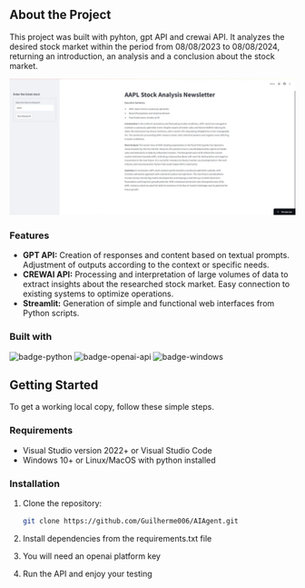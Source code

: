## About the Project

This project was built with pyhton, gpt API and crewai API. It analyzes the desired stock market within the period from 08/08/2023 to 08/08/2024, returning an introduction, an analysis and a conclusion about the stock market.

![aiagent-image]

### Features

- **GPT API:** Creation of responses and content based on textual prompts. Adjustment of outputs according to the context or specific needs.
- **CREWAI API:** Processing and interpretation of large volumes of data to extract insights about the researched stock market. Easy connection to existing systems to optimize operations.
- **Streamlit:** Generation of simple and functional web interfaces from Python scripts.

### Built with

![badge-python]
![badge-openai-api]
![badge-windows]

## Getting Started

To get a working local copy, follow these simple steps.

### Requirements

- Visual Studio version 2022+ or Visual Studio Code
- Windows 10+ or ​​Linux/MacOS with python installed

### Installation

1. Clone the repository:

    ```sh
    git clone https://github.com/Guilherme006/AIAgent.git
    ```
    
2. Install dependencies from the requirements.txt file
3. You will need an openai platform key
4. Run the API and enjoy your testing 



<!-- Images -->
[aiagent-image]: /images/aiagent.jpeg

<!-- Badges -->
[badge-openai-api]: https://img.shields.io/badge/OpenAI-412991?logo=openai&logoColor=fff&style=for-the-badge
[badge-windows]: https://img.shields.io/badge/Windows-0078D4?logo=windows&logoColor=fff&style=for-the-badge
[badge-python]: https://img.shields.io/badge/Python-3776AB?logo=python&logoColor=fff&style=for-the-badge
